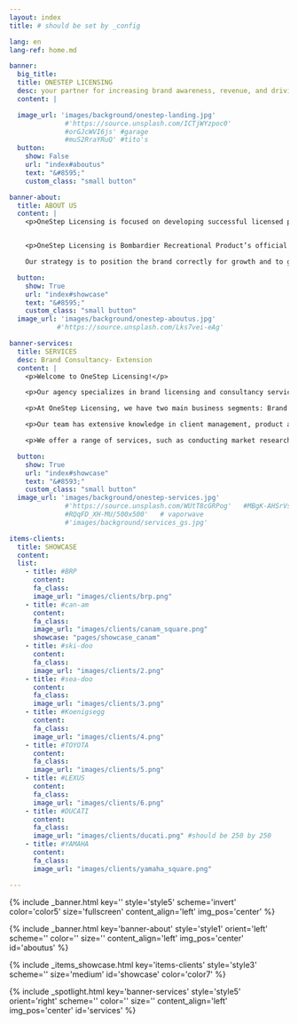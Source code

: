 ```yaml
---
layout: index
title: # should be set by _config

lang: en
lang-ref: home.md

banner:
  big_title:
  title: ONESTEP LICENSING
  desc: your partner for increasing brand awareness, revenue, and driving customer loyalty.
  content: |

  image_url: 'images/background/onestep-landing.jpg'
              #'https://source.unsplash.com/ICTjWYzpoc0'
              #orGJcWVI6js' #garage
              #muS2RraYRuQ' #tito's
  button:
    show: False
    url: "index#aboutus"
    text: "&#8595;"
    custom_class: "small button"

banner-about:
  title: ABOUT US
  content: |
    <p>OneStep Licensing is focused on developing successful licensed partnerships in the retail marketplace. We view licensing as an extension of our client's core business. These efforts generate successful new product sales, create long-term exposure, as well as enhance and create positive touchpoints with consumers. Our service is designed to provide protection and profit, a full service licensing program that works as a turn-key operation for our Clients. </p>


    <p>OneStep Licensing is Bombardier Recreational Product’s official licensing agent and together we oversee BRP's licensing category. For more information regarding BRP products please visit <a href= "https://www.brp.com">BRP’s website.</a></p>

    Our strategy is to position the brand correctly for growth and to grow the licensing sustainably. Our benefit is a clear view of the changing marketplace that needs to nurture a consistent, powerful and emotional connection between the brands and our clients.

  button:
    show: True
    url: "index#showcase"
    text: "&#8595;"
    custom_class: "small button"
  image_url: 'images/background/onestep-aboutus.jpg'
            #'https://source.unsplash.com/Lks7vei-eAg'

banner-services:
  title: SERVICES
  desc: Brand Consultancy- Extension
  content: |
    <p>Welcome to OneStep Licensing!</p>

    <p>Our agency specializes in brand licensing and consultancy services and we have been in operation since 2019. Our goal is to help brands create a strong image that resonates with their target audience and sets them apart from their competitors. </p>

    <p>At OneStep Licensing, we have two main business segments: Brand Licensing and Brand Consultancy. As the official brand agency for Bombardier Recreational Products Inc., we are recognized for representing popular global brands.</p>

    <p>Our team has extensive knowledge in client management, product approvals, royalty service, marketing, advertising, market research, and consumer behaviour. With this expertise, we provide brand consultancy services and business leverage that help our clients develop a brand strategy aligned with their business goals and values.</p>

    <p>We offer a range of services, such as conducting market research to understand the target audience and competition, developing a brand strategy, creating visibility, developing marketing and advertising campaigns that align with the brand strategy, and providing ongoing support and guidance to ensure the brand remains consistent and effective over time.</p>

  button:
    show: True
    url: "index#showcase"
    text: "&#8593;"
    custom_class: "small button"
  image_url: 'images/background/onestep-services.jpg'
              #'https://source.unsplash.com/WUtT8cGRPog'   #MBgK-AHSrVs'
              #RQqFD_XH-MU/500x500'   # vaporwave
              #'images/background/services_gs.jpg'

items-clients:
  title: SHOWCASE
  content:
  list:
    - title: #BRP
      content:
      fa_class:
      image_url: "images/clients/brp.png"
    - title: #can-am
      content:
      fa_class:
      image_url: "images/clients/canam_square.png"
      showcase: "pages/showcase_canam"
    - title: #ski-doo
      content:
      fa_class:
      image_url: "images/clients/2.png"
    - title: #sea-doo
      content:
      fa_class:
      image_url: "images/clients/3.png"
    - title: #Koenigsegg
      content:
      fa_class:
      image_url: "images/clients/4.png"
    - title: #TOYOTA
      content:
      fa_class:
      image_url: "images/clients/5.png"
    - title: #LEXUS
      content:
      fa_class:
      image_url: "images/clients/6.png"
    - title: #DUCATI
      content:
      fa_class:
      image_url: "images/clients/ducati.png" #should be 250 by 250
    - title: #YAMAHA
      content:
      fa_class:
      image_url: "images/clients/yamaha_square.png"

---
```

<!-- Welcome Banner -->
{% include _banner.html key='' style='style5' scheme='invert' color='color5' size='fullscreen' content_align='left' img_pos='center' %}

<!-- About Us -->
{% include _banner.html key='banner-about' style='style1' orient='left' scheme='' color='' size='' content_align='left' img_pos='center' id='aboutus' %}

<!-- SHOWCASE -->
{% include _items_showcase.html key='items-clients' style='style3' scheme='' size='medium' id='showcase' color='color7' %}

<!-- Services -->
{% include _spotlight.html key='banner-services' style='style5' orient='right' scheme='' color='' size='' content_align='left' img_pos='center' id='services' %}
